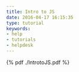 ```yaml
---
title: Intro to JS
date: 2016-04-17 16:15:35
type: tutorial
keywords:
- help
- tutorials
- helpdesk
---
```


{% pdf ./IntrotoJS.pdf %}
